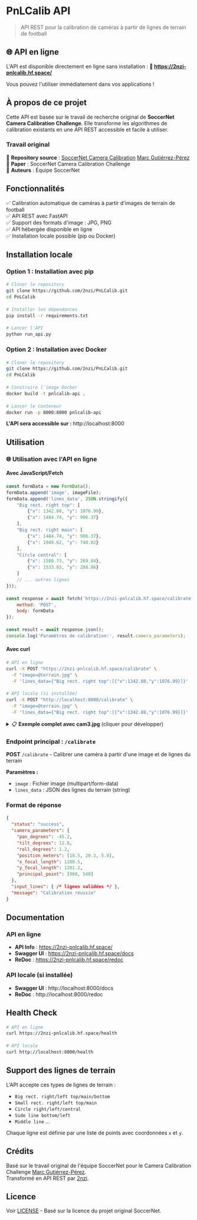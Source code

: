 # PnLCalib API

> API REST pour la calibration de caméras à partir de lignes de terrain de football

## 🌐 API en ligne

L'API est disponible directement en ligne sans installation :
**🔗 https://2nzi-pnlcalib.hf.space/**

Vous pouvez l'utiliser immédiatement dans vos applications !

## À propos de ce projet

Cette API est basée sur le travail de recherche original de **SoccerNet Camera Calibration Challenge**. Elle transforme les algorithmes de calibration existants en une API REST accessible et facile à utiliser.

### Travail original
📍 **Repository source** : [SoccerNet Camera Calibration](https://github.com/SoccerNet/sn-calibration)  [Marc Gutiérrez-Pérez](https://github.com/mguti97/PnLCalib)
📖 **Paper** : SoccerNet Camera Calibration Challenge  
👥 **Auteurs** : Équipe SoccerNet

## Fonctionnalités

✅ Calibration automatique de caméras à partir d'images de terrain de football  
✅ API REST avec FastAPI  
✅ Support des formats d'image : JPG, PNG  
✅ API hébergée disponible en ligne  
✅ Installation locale possible (pip ou Docker)

## Installation locale

### Option 1 : Installation avec pip

```bash
# Cloner le repository
git clone https://github.com/2nzi/PnLCalib.git
cd PnLCalib

# Installer les dépendances
pip install -r requirements.txt

# Lancer l'API
python run_api.py
```

### Option 2 : Installation avec Docker

```bash
# Cloner le repository
git clone https://github.com/2nzi/PnLCalib.git
cd PnLCalib

# Construire l'image Docker
docker build -t pnlcalib-api .

# Lancer le conteneur
docker run -p 8000:8000 pnlcalib-api
```

**L'API sera accessible sur :** http://localhost:8000

## Utilisation

### 🌐 Utilisation avec l'API en ligne

#### Avec JavaScript/Fetch
```javascript
const formData = new FormData();
formData.append('image', imageFile);
formData.append('lines_data', JSON.stringify({
    "Big rect. right top": [
        {"x": 1342.88, "y": 1076.99},
        {"x": 1484.74, "y": 906.37}
    ],
    "Big rect. right main": [
        {"x": 1484.74, "y": 906.37},
        {"x": 1049.62, "y": 748.02}
    ],
    "Circle central": [
        {"x": 1580.73, "y": 269.84},
        {"x": 1533.83, "y": 288.86}
    ]
    // ... autres lignes
}));

const response = await fetch('https://2nzi-pnlcalib.hf.space/calibrate', {
    method: 'POST',
    body: formData
});

const result = await response.json();
console.log('Paramètres de calibration:', result.camera_parameters);
```

#### Avec curl
```bash
# API en ligne
curl -X POST "https://2nzi-pnlcalib.hf.space/calibrate" \
  -F "image=@terrain.jpg" \
  -F 'lines_data={"Big rect. right top":[{"x":1342.88,"y":1076.99}]}'

# API locale (si installée)
curl -X POST "http://localhost:8000/calibrate" \
  -F "image=@terrain.jpg" \
  -F 'lines_data={"Big rect. right top":[{"x":1342.88,"y":1076.99}]}'
```

<details>
<summary>📋 <strong>Exemple complet avec cam3.jpg</strong> (cliquer pour développer)</summary>

### Exemple pratique avec l'image cam3.jpg

Cet exemple utilise l'image `resources/cam3.jpg` du projet avec toutes les lignes détectées.

![Image d'exemple cam3.jpg](https://github.com/2nzi/PnLCalib/blob/main/ressources/cam3.jpg?raw=true)
*Image de terrain de football utilisée pour la calibration - cam3.jpg*

#### Avec curl

```bash
# API en ligne
curl -X POST "https://2nzi-pnlcalib.hf.space/calibrate" \
  -F "image=@resources/cam3.jpg" \
  -F 'lines_data={
    "Big rect. right top": [
        {"x": 12.8861505076343, "y": 1076.997434976179},
        {"x": 1484.7446330310781, "y": 906.3705391217808}
    ],
    "Big rect. right main": [
        {"x": 1484.7446330310781, "y": 906.3705391217808},
        {"x": 1049.6210183678218, "y": 748.0287797688992},
        {"x": 828.6491513601493, "y": 668.8579000924583},
        {"x": 349.8767728435256, "y": 500.9610345717304},
        {"x": 32.736572890025556, "y": 397.21988189225624}
    ],
    "Big rect. right bottom": [
        {"x": 32.736572890025556, "y": 397.21988189225624},
        {"x": 0.3753980224568448, "y": 407.0286292126068}
    ],
    "Small rect. right top": [
        {"x": 312.24913494809687, "y": 1075.6461846681693},
        {"x": 426.66666666666663, "y": 999.9279904137233}
    ],
    "Small rect. right main": [
        {"x": 426.66666666666663, "y": 999.9279904137233},
        {"x": 0, "y": 769.079837198949}
    ],
    "Circle right": [
        {"x": 828.6491513601493, "y": 668.8579000924583},
        {"x": 821.7759602949911, "y": 612.2830792373484},
        {"x": 782.8739995106773, "y": 564.5621490047902},
        {"x": 722.6387053930304, "y": 529.3993583071158},
        {"x": 623.5014504910696, "y": 503.02726528386006},
        {"x": 494.24654853028534, "y": 492.980753655953},
        {"x": 349.8767728435256, "y": 500.9610345717304}
    ],
    "Side line bottom": [
        {"x": 2.0193824656299317, "y": 266.2605192109321},
        {"x": 399.0443993689428, "y": 186.14824976426013},
        {"x": 645.5533017804819, "y": 132.93313314748357},
        {"x": 1001.1088573360372, "y": 53.39824942655338},
        {"x": 1208.1676808654488, "y": 7.351737798646435}
    ],
    "Middle line": [
        {"x": 645.5533017804819, "y": 132.93313314748357},
        {"x": 1106.0585089650835, "y": 200.22939899146556},
        {"x": 1580.7388158704541, "y": 269.8451725000601},
        {"x": 1917.6527118636336, "y": 318.9857185061268}
    ],
    "Circle central": [
        {"x": 1580.7388158704541, "y": 269.8451725000601},
        {"x": 1580.7388158704541, "y": 269.8451725000601},
        {"x": 1533.8366024891266, "y": 288.8643838246303},
        {"x": 1441.810458698277, "y": 302.46903498742097},
        {"x": 1316.3202626198458, "y": 304.5620582432349},
        {"x": 1219.0653606590615, "y": 292.0039187083512},
        {"x": 1135.4052299401073, "y": 274.2132210339326},
        {"x": 1069.522876998931, "y": 237.5853140571884},
        {"x": 1106.0585089650835, "y": 200.22939899146556},
        {"x": 1139.5882364760548, "y": 189.4457791734675},
        {"x": 1224.2941188289963, "y": 177.9341512664908},
        {"x": 1314.2287593518718, "y": 174.79461638276985},
        {"x": 1392.6601319008914, "y": 180.02717452230473},
        {"x": 1465.8627462799764, "y": 190.49229080137454},
        {"x": 1529.6535959531789, "y": 204.09694196416518},
        {"x": 1581.9411776525253, "y": 230.2597326618396},
        {"x": 1580.7388158704541, "y": 269.8451725000601}
    ],
    "Side line left": [
        {"x": 1208.1676808654488, "y": 7.351737798646435},
        {"x": 1401.9652021886754, "y": 20.565213248502545},
        {"x": 1582.3573590514204, "y": 30.37625976013045},
        {"x": 1679.416182580832, "y": 34.300678364781604},
        {"x": 1824.5142217965183, "y": 41.23091697692868},
        {"x": 1918.6318688553417, "y": 42.21202162809147}
    ],
    "Big rect. left bottom": [
        {"x": 1401.9652021886754, "y": 20.565213248502545},
        {"x": 1283.3377512082834, "y": 53.98527744204496}
    ],
    "Big rect. left main": [
        {"x": 1283.3377512082834, "y": 53.98527744204496},
        {"x": 1510.7887316004399, "y": 73.60737046530076},
        {"x": 1808.8279472867146, "y": 94.21056813971936},
        {"x": 1918.6318688553417, "y": 100.0971960466961}
    ],
    "Circle left": [
        {"x": 1510.7887316004399, "y": 73.60737046530076},
        {"x": 1548.0436335612244, "y": 86.36173093041702},
        {"x": 1620.5926531690673, "y": 95.19167279088215},
        {"x": 1681.3769668945574, "y": 97.15388209320773},
        {"x": 1746.0828492474989, "y": 100.0971960466961},
        {"x": 1808.8279472867146, "y": 94.21056813971936}
    ],
    "Small rect. left bottom": [
        {"x": 1550.9848100318127, "y": 42.21202162809147},
        {"x": 1582.3573590514204, "y": 30.37625976013045}
    ],
    "Small rect. left main": [
        {"x": 1550.9848100318127, "y": 42.21202162809147},
        {"x": 1918.418689198772, "y": 60.49417894940041}
    ]
}'
```

#### Avec JavaScript/Fetch

```javascript
// Charger l'image (exemple avec input file)
const fileInput = document.getElementById('imageInput');
const imageFile = fileInput.files[0]; // ou charger resources/cam3.jpg

const linesData = {
    "Big rect. right top": [
        {"x": 12.8861505076343, "y": 1076.997434976179},
        {"x": 1484.7446330310781, "y": 906.3705391217808}
    ],
    "Big rect. right main": [
        {"x": 1484.7446330310781, "y": 906.3705391217808},
        {"x": 1049.6210183678218, "y": 748.0287797688992},
        {"x": 828.6491513601493, "y": 668.8579000924583},
        {"x": 349.8767728435256, "y": 500.9610345717304},
        {"x": 32.736572890025556, "y": 397.21988189225624}
    ],
    "Big rect. right bottom": [
        {"x": 32.736572890025556, "y": 397.21988189225624},
        {"x": 0.3753980224568448, "y": 407.0286292126068}
    ],
    "Small rect. right top": [
        {"x": 312.24913494809687, "y": 1075.6461846681693},
        {"x": 426.66666666666663, "y": 999.9279904137233}
    ],
    "Small rect. right main": [
        {"x": 426.66666666666663, "y": 999.9279904137233},
        {"x": 0, "y": 769.079837198949}
    ],
    "Circle right": [
        {"x": 828.6491513601493, "y": 668.8579000924583},
        {"x": 821.7759602949911, "y": 612.2830792373484},
        {"x": 782.8739995106773, "y": 564.5621490047902},
        {"x": 722.6387053930304, "y": 529.3993583071158},
        {"x": 623.5014504910696, "y": 503.02726528386006},
        {"x": 494.24654853028534, "y": 492.980753655953},
        {"x": 349.8767728435256, "y": 500.9610345717304}
    ],
    "Side line bottom": [
        {"x": 2.0193824656299317, "y": 266.2605192109321},
        {"x": 399.0443993689428, "y": 186.14824976426013},
        {"x": 645.5533017804819, "y": 132.93313314748357},
        {"x": 1001.1088573360372, "y": 53.39824942655338},
        {"x": 1208.1676808654488, "y": 7.351737798646435}
    ],
    "Middle line": [
        {"x": 645.5533017804819, "y": 132.93313314748357},
        {"x": 1106.0585089650835, "y": 200.22939899146556},
        {"x": 1580.7388158704541, "y": 269.8451725000601},
        {"x": 1917.6527118636336, "y": 318.9857185061268}
    ],
    "Circle central": [
        {"x": 1580.7388158704541, "y": 269.8451725000601},
        {"x": 1580.7388158704541, "y": 269.8451725000601},
        {"x": 1533.8366024891266, "y": 288.8643838246303},
        {"x": 1441.810458698277, "y": 302.46903498742097},
        {"x": 1316.3202626198458, "y": 304.5620582432349},
        {"x": 1219.0653606590615, "y": 292.0039187083512},
        {"x": 1135.4052299401073, "y": 274.2132210339326},
        {"x": 1069.522876998931, "y": 237.5853140571884},
        {"x": 1106.0585089650835, "y": 200.22939899146556},
        {"x": 1139.5882364760548, "y": 189.4457791734675},
        {"x": 1224.2941188289963, "y": 177.9341512664908},
        {"x": 1314.2287593518718, "y": 174.79461638276985},
        {"x": 1392.6601319008914, "y": 180.02717452230473},
        {"x": 1465.8627462799764, "y": 190.49229080137454},
        {"x": 1529.6535959531789, "y": 204.09694196416518},
        {"x": 1581.9411776525253, "y": 230.2597326618396},
        {"x": 1580.7388158704541, "y": 269.8451725000601}
    ],
    "Side line left": [
        {"x": 1208.1676808654488, "y": 7.351737798646435},
        {"x": 1401.9652021886754, "y": 20.565213248502545},
        {"x": 1582.3573590514204, "y": 30.37625976013045},
        {"x": 1679.416182580832, "y": 34.300678364781604},
        {"x": 1824.5142217965183, "y": 41.23091697692868},
        {"x": 1918.6318688553417, "y": 42.21202162809147}
    ],
    "Big rect. left bottom": [
        {"x": 1401.9652021886754, "y": 20.565213248502545},
        {"x": 1283.3377512082834, "y": 53.98527744204496}
    ],
    "Big rect. left main": [
        {"x": 1283.3377512082834, "y": 53.98527744204496},
        {"x": 1510.7887316004399, "y": 73.60737046530076},
        {"x": 1808.8279472867146, "y": 94.21056813971936},
        {"x": 1918.6318688553417, "y": 100.0971960466961}
    ],
    "Circle left": [
        {"x": 1510.7887316004399, "y": 73.60737046530076},
        {"x": 1548.0436335612244, "y": 86.36173093041702},
        {"x": 1620.5926531690673, "y": 95.19167279088215},
        {"x": 1681.3769668945574, "y": 97.15388209320773},
        {"x": 1746.0828492474989, "y": 100.0971960466961},
        {"x": 1808.8279472867146, "y": 94.21056813971936}
    ],
    "Small rect. left bottom": [
        {"x": 1550.9848100318127, "y": 42.21202162809147},
        {"x": 1582.3573590514204, "y": 30.37625976013045}
    ],
    "Small rect. left main": [
        {"x": 1550.9848100318127, "y": 42.21202162809147},
        {"x": 1918.418689198772, "y": 60.49417894940041}
    ]
};

const formData = new FormData();
formData.append('image', imageFile); // ou charge resources/cam3.jpg
formData.append('lines_data', JSON.stringify(linesData));

try {
    const response = await fetch('https://2nzi-pnlcalib.hf.space/calibrate', {
        method: 'POST',
        body: formData
    });
    
    const result = await response.json();
    
    if (result.status === 'success') {
        console.log('🎯 Calibration réussie!');
        console.log('📐 Paramètres de la caméra:', result.camera_parameters);
        
        // Exemple de résultat attendu :
        // {
        //   "pan_degrees": -15.2,
        //   "tilt_degrees": 8.7,
        //   "roll_degrees": 0.3,
        //   "position_meters": [25.4, 35.1, 12.8],
        //   "x_focal_length": 1450.2,
        //   "y_focal_length": 1448.9,
        //   "principal_point": [960, 540]
        // }
    } else {
        console.error('❌ Erreur de calibration:', result.message);
    }
} catch (error) {
    console.error('❌ Erreur réseau:', error);
}
```

#### Avec Python

```python
import requests

# Préparer les données
files = {'image': open('resources/cam3.jpg', 'rb')}
data = {
    'lines_data': '''{
        "Big rect. right top": [
            {"x": 12.8861505076343, "y": 1076.997434976179},
            {"x": 1484.7446330310781, "y": 906.3705391217808}
        ],
        "Big rect. right main": [
            {"x": 1484.7446330310781, "y": 906.3705391217808},
            {"x": 1049.6210183678218, "y": 748.0287797688992},
            {"x": 828.6491513601493, "y": 668.8579000924583},
            {"x": 349.8767728435256, "y": 500.9610345717304},
            {"x": 32.736572890025556, "y": 397.21988189225624}
        ],
        "Circle central": [
            {"x": 1580.7388158704541, "y": 269.8451725000601},
            {"x": 1533.8366024891266, "y": 288.8643838246303}
        ]
    }'''
}

# Appel API
response = requests.post(
    'https://2nzi-pnlcalib.hf.space/calibrate',
    files=files,
    data=data
)

result = response.json()
print("📐 Paramètres de calibration:", result['camera_parameters'])
```

</details>

### Endpoint principal : `/calibrate`

**POST** `/calibrate` - Calibrer une caméra à partir d'une image et de lignes du terrain

**Paramètres :**
- `image` : Fichier image (multipart/form-data)
- `lines_data` : JSON des lignes du terrain (string)

### Format de réponse

```json
{
  "status": "success",
  "camera_parameters": {
    "pan_degrees": -45.2,
    "tilt_degrees": 12.8,
    "roll_degrees": 1.2,
    "position_meters": [10.5, 20.3, 5.8],
    "x_focal_length": 1200.5,
    "y_focal_length": 1201.2,
    "principal_point": [960, 540]
  },
  "input_lines": { /* lignes validées */ },
  "message": "Calibration réussie"
}
```

## Documentation

### API en ligne
- **API Info** : https://2nzi-pnlcalib.hf.space/
- **Swagger UI** : https://2nzi-pnlcalib.hf.space/docs
- **ReDoc** : https://2nzi-pnlcalib.hf.space/redoc

### API locale (si installée)
- **Swagger UI** : http://localhost:8000/docs
- **ReDoc** : http://localhost:8000/redoc

## Health Check

```bash
# API en ligne
curl https://2nzi-pnlcalib.hf.space/health

# API locale
curl http://localhost:8000/health
```

## Support des lignes de terrain

L'API accepte ces types de lignes de terrain :
- `Big rect. right/left top/main/bottom`
- `Small rect. right/left top/main`
- `Circle right/left/central`
- `Side line bottom/left`
- `Middle line`
...

Chaque ligne est définie par une liste de points avec coordonnées `x` et `y`.

## Crédits

Basé sur le travail original de l'équipe SoccerNet pour le Camera Calibration Challenge [Marc Gutiérrez-Pérez](https://github.com/mguti97/PnLCalib).  
Transformé en API REST par [2nzi](https://github.com/2nzi).

## Licence

Voir [LICENSE](LICENSE) - Basé sur la licence du projet original SoccerNet.
